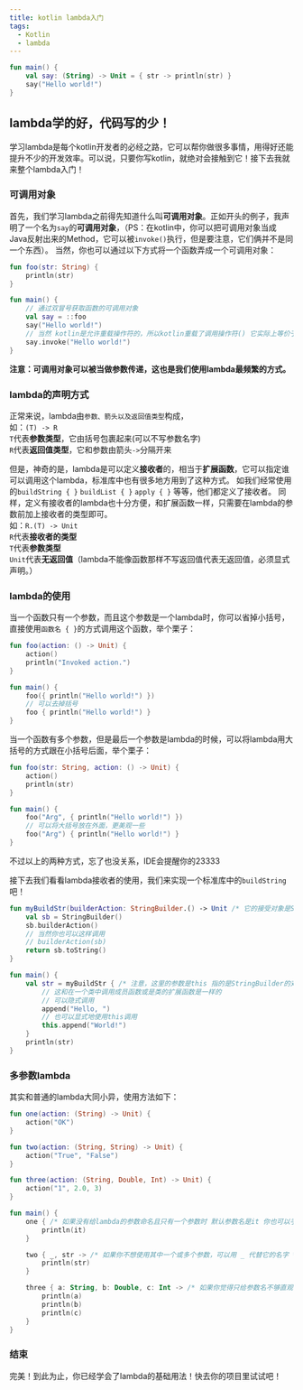 ```yaml
---
title: kotlin lambda入门
tags: 
  - Kotlin
  - lambda
---
```


```kotlin
fun main() {
    val say: (String) -> Unit = { str -> println(str) }
    say("Hello world!")
}
```

## lambda学的好，代码写的少！

学习lambda是每个kotlin开发者的必经之路，它可以帮你做很多事情，用得好还能提升不少的开发效率。可以说，只要你写kotlin，就绝对会接触到它！接下去我就来整个lambda入门！   

### 可调用对象
首先，我们学习lambda之前得先知道什么叫**可调用对象**。正如开头的例子，我声明了一个名为`say`的**可调用对象**，（PS：在kotlin中，你可以把可调用对象当成Java反射出来的Method，它可以被`invoke()`执行，但是要注意，它们俩并不是同一个东西）。
当然，你也可以通过以下方式将一个函数弄成一个可调用对象：
```kotlin
fun foo(str: String) {
    println(str)
}

fun main() {
    // 通过双冒号获取函数的可调用对象
    val say = ::foo
    say("Hello world!")
    // 当然 kotlin是允许重载操作符的，所以kotlin重载了调用操作符() 它实际上等价于
    say.invoke("Hello world!")
}
```
**注意：可调用对象可以被当做参数传递，这也是我们使用lambda最频繁的方式。**

### lambda的声明方式
正常来说，lambda由`参数、箭头以及返回值类型`构成，     
如：`(T) -> R`    
`T`代表**参数类型**，它由括号包裹起来(可以不写参数名字)    
`R`代表**返回值类型**，它和参数由箭头`->`分隔开来    

但是，神奇的是，lambda是可以定义**接收者**的，相当于**扩展函数**，它可以指定谁可以调用这个lambda，标准库中也有很多地方用到了这种方式。
如我们经常使用的`buildString { }` `buildList { }` `apply { }` 等等，他们都定义了接收者。
同样，定义有接收者的lambda也十分方便，和扩展函数一样，只需要在lambda的参数前加上接收者的类型即可。     
如：`R.(T) -> Unit`   
`R`代表**接收者的类型**   
`T`代表**参数类型**   
`Unit`代表**无返回值**（lambda不能像函数那样不写返回值代表无返回值，必须显式声明。）   

### lambda的使用
当一个函数只有一个参数，而且这个参数是一个lambda时，你可以省掉小括号，直接使用`函数名 { }`的方式调用这个函数，举个栗子：
```kotlin
fun foo(action: () -> Unit) {
    action()
    println("Invoked action.")
}

fun main() {
    foo({ println("Hello world!") })
    // 可以去掉括号
    foo { println("Hello world!") }
}
```
当一个函数有多个参数，但是最后一个参数是lambda的时候，可以将lambda用大括号的方式跟在小括号后面，举个栗子：
```kotlin
fun foo(str: String, action: () -> Unit) {
    action()
    println(str)
}

fun main() {
    foo("Arg", { println("Hello world!") })
    // 可以将大括号放在外面，更美观一些
    foo("Arg") { println("Hello world!") }
}
```
不过以上的两种方式，忘了也没关系，IDE会提醒你的23333

接下去我们看看lambda接收者的使用，我们来实现一个标准库中的`buildString`吧！
```kotlin
fun myBuildStr(builderAction: StringBuilder.() -> Unit /* 它的接受对象是StringBuilder类型，换种说法：它是StringBuilder的扩展函数 */): String {
    val sb = StringBuilder()
    sb.builderAction()
    // 当然你也可以这样调用
    // builderAction(sb)
    return sb.toString()
}

fun main() {
    val str = myBuildStr { /* 注意，这里的参数是this 指的是StringBuilder的对象 而且它不能被重命名 */
        // 这和在一个类中调用成员函数或是类的扩展函数是一样的 
        // 可以隐式调用
        append("Hello, ")
        // 也可以显式地使用this调用
        this.append("World!")
    }
    println(str)
}
```

### 多参数lambda
其实和普通的lambda大同小异，使用方法如下：
```kotlin
fun one(action: (String) -> Unit) {
    action("OK")
}

fun two(action: (String, String) -> Unit) {
    action("True", "False")
}

fun three(action: (String, Double, Int) -> Unit) {
    action("1", 2.0, 3)
}

fun main() {
    one { /* 如果没有给lambda的参数命名且只有一个参数时 默认参数名是it 你也可以手动给它命名 */
        println(it)
    }

    two { _, str -> /* 如果你不想使用其中一个或多个参数，可以用 _ 代替它的名字 */
        println(str)
    }

    three { a: String, b: Double, c: Int -> /* 如果你觉得只给参数名不够直观，你还可以给参数加上类型 */
        println(a)
        println(b)
        println(c)
    }
}
```
### 结束
完美！到此为止，你已经学会了lambda的基础用法！快去你的项目里试试吧！
